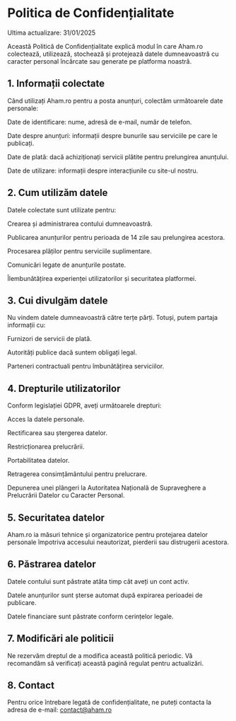 # Politica de Confidențialitate

Ultima actualizare: 31/01/2025

Această Politică de Confidențialitate explică modul în care Aham.ro colectează, utilizează, stochează și protejează datele dumneavoastră cu caracter personal încărcate sau generate pe platforma noastră.

## 1. Informații colectate

Când utilizați Aham.ro pentru a posta anunțuri, colectăm următoarele date personale:

Date de identificare: nume, adresă de e-mail, număr de telefon.

Date despre anunțuri: informații despre bunurile sau serviciile pe care le publicați.

Date de plată: dacă achiziționați servicii plătite pentru prelungirea anunțului.

Date de utilizare: informații despre interacțiunile cu site-ul nostru.

## 2. Cum utilizăm datele

Datele colectate sunt utilizate pentru:

Crearea și administrarea contului dumneavoastră.

Publicarea anunțurilor pentru perioada de 14 zile sau prelungirea acestora.

Procesarea plăților pentru serviciile suplimentare.

Comunicări legate de anunțurile postate.

Îlembunătățirea experienței utilizatorilor și securitatea platformei.

## 3. Cui divulgăm datele

Nu vindem datele dumneavoastră către terțe părți. Totuși, putem partaja informații cu:

Furnizori de servicii de plată.

Autorități publice dacă suntem obligați legal.

Parteneri contractuali pentru îmbunătățirea serviciilor.

## 4. Drepturile utilizatorilor

Conform legislației GDPR, aveți următoarele drepturi:

Acces la datele personale.

Rectificarea sau ștergerea datelor.

Restricționarea prelucrării.

Portabilitatea datelor.

Retragerea consimțământului pentru prelucrare.

Depunerea unei plângeri la Autoritatea Națională de Supraveghere a Prelucrării Datelor cu Caracter Personal.

## 5. Securitatea datelor

Aham.ro ia măsuri tehnice și organizatorice pentru protejarea datelor personale împotriva accesului neautorizat, pierderii sau distrugerii acestora.

## 6. Păstrarea datelor

Datele contului sunt păstrate atâta timp cât aveți un cont activ.

Datele anunțurilor sunt șterse automat după expirarea perioadei de publicare.

Datele financiare sunt păstrate conform cerințelor legale.

## 7. Modificări ale politicii

Ne rezervăm dreptul de a modifica această politică periodic. Vă recomandăm să verificați această pagină regulat pentru actualizări.

## 8. Contact

Pentru orice întrebare legată de confidențialitate, ne puteți contacta la adresa de e-mail: contact@aham.ro

